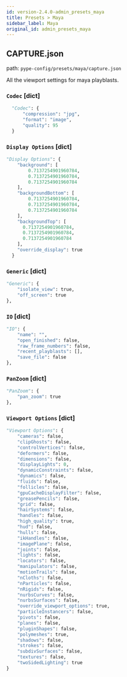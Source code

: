 ```yaml
---
id: version-2.4.0-admin_presets_maya
title: Presets > Maya
sidebar_label: Maya
original_id: admin_presets_maya
---
```


## CAPTURE.json

path: `pype-config/presets/maya/capture.json`

All the viewport settings for maya playblasts.

### `Codec` [dict] ###

```python
  "Codec": {
      "compression": "jpg",
      "format": "image",
      "quality": 95
  }
```


### `Display Options` [dict] ###

```python
"Display Options": {
    "background": [
        0.7137254901960784,
        0.7137254901960784,
        0.7137254901960784
    ],
    "backgroundBottom": [
        0.7137254901960784,
        0.7137254901960784,
        0.7137254901960784
    ],
    "backgroundTop": [
      0.7137254901960784,
      0.7137254901960784,
      0.7137254901960784
    ],
    "override_display": true
  }
```

### `Generic` [dict] ###
```python
"Generic": {
    "isolate_view": true,
    "off_screen": true
},
```

### `IO` [dict] ###

```python
"IO": {
    "name": "",
    "open_finished": false,
    "raw_frame_numbers": false,
    "recent_playblasts": [],
    "save_file": false
},
```

### `PanZoom` [dict] ###

```python
"PanZoom": {
    "pan_zoom": true
},
```

### `Viewport Options` [dict] ###

```python
"Viewport Options": {
    "cameras": false,
    "clipGhosts": false,
    "controlVertices": false,
    "deformers": false,
    "dimensions": false,
    "displayLights": 0,
    "dynamicConstraints": false,
    "dynamics": false,
    "fluids": false,
    "follicles": false,
    "gpuCacheDisplayFilter": false,
    "greasePencils": false,
    "grid": false,
    "hairSystems": false,
    "handles": false,
    "high_quality": true,
    "hud": false,
    "hulls": false,
    "ikHandles": false,
    "imagePlane": false,
    "joints": false,
    "lights": false,
    "locators": false,
    "manipulators": false,
    "motionTrails": false,
    "nCloths": false,
    "nParticles": false,
    "nRigids": false,
    "nurbsCurves": false,
    "nurbsSurfaces": false,
    "override_viewport_options": true,
    "particleInstancers": false,
    "pivots": false,
    "planes": false,
    "pluginShapes": false,
    "polymeshes": true,
    "shadows": false,
    "strokes": false,
    "subdivSurfaces": false,
    "textures": false,
    "twoSidedLighting": true
}
```
